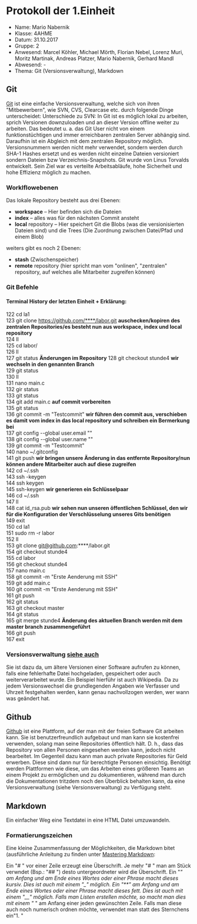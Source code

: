# Protokoll der 1.Einheit
* Name: Mario Nabernik
* Klasse: 4AHME
* Datum: 31.10.2017
* Gruppe: 2
* Anwesend: Marcel Köhler, Michael Mörth, Florian Nebel, Lorenz Muri, Moritz Martinak, Andreas Platzer, Mario Nabernik, Gerhard Mandl  
* Abwesend: -
* Thema: Git (Versionsverwaltung), Markdown

## Git
[Git](https://git-scm.com/) ist eine einfache Versionsverwaltung, welche sich von ihren "Mitbewerbern", wie SVN, CVS, Clearcase etc. durch folgende Dinge unterscheidet: 
Unterschiede zu SVN:
In Git ist es möglich lokal zu arbeiten, sprich Versionen downzuloaden und an dieser Version offline weiter zu arbeiten. Das bedeutet u. a. das Git User nicht von einem funktionstüchtigen und immer erreichbaren zentralen Server abhängig sind. Daraufhin ist ein Abgleich mit dem zentralen Repository möglich.
Versionsnummern werden nicht mehr verwendet, sondern werden durch SHA-1 Hashes ersetzt und es werden nicht einzelne Dateien versioniert sondern Dateien bzw Verzeichnis-Snapshots.
Git wurde von Linus Torvalds entwickelt. Sein Ziel war es verteilte Arbeitsabläufe, hohe Sicherheit und hohe Effizienz möglich zu machen.

### Worklflowebenen
Das lokale Repository besteht aus drei Ebenen:

* __workspace__ – Hier befinden sich die Dateien
* __index__ – alles was für den nächsten Commit ansteht
* __local__ repository – Hier speichert Git die Blobs (was die versionisierten Dateien sind) und die Trees (Die Zuordnung zwischen Datei/Pfad und einem Blob)

weiters gibt es noch 2 Ebenen:

* __stash__ (Zwischenspeicher)
* __remote__ repository (hier spricht man vom "onlinen", "zentralen" repository, auf welches alle Mitarbeiter zugreifen können)

### Git Befehle

#### Terminal History der letzten Einheit + Erklärung:

  122  cd la1  
  123  git clone https://github.com/****/labor.git        __auschecken/kopiren des zentralen Repositories/es besteht nun aus workspace, index und local repository__  
  124  ll  
  125  cd labor/  
  126  ll  
  127  git status                                             __Änderungen im Repository__ 
  128  git checkout stunde4                                   __wir wechseln in den genannten Branch__  
  129  git status  
  130  ll  
  131  nano main.c  
  132  gir status  
  133  git status                                               
  134  git add main.c                                         __auf commit vorbereiten__  
  135  git status  
  136  git commit -m "Testcommit"                             __wir führen den commit aus, verschieben es damit vom index in das local repository und schreiben ein Bermerkung bei__  
  137  git config --global  user.email ""  
  138  git config --global  user.name ""  
  139  git commit -m "Testcommit"  
  140  nano ~/.gitconfig   
  141  git push                                               __wir bringen unsere Änderung in das entfernte Repository/nun können andere Mitarbeiter auch auf diese zugreifen__  
  142  cd ~/.ssh  
  143  ssh -keygen  
  144  ssh keygen  
  145  ssh-keygen                                             __wir generieren ein Schlüsselpaar__  
  146  cd ~/.ssh  
  147  ll  
  148  cat id_rsa.pub                                         __wir sehen nun unseren öffentlichen Schlüssel, den wir für die Konfiguration der Verschlüsselung unseres Gits benötigen__  
  149  exit  
  150  cd la1  
  151  sudo rm -r labor  
  152  ll  
  153  git clone git@github.com:****/labor.git  
  154  git checkout stunde4  
  155  cd labor  
  156  git checkout stunde4  
  157  nano main.c  
  158  git commit -m "Erste Aenderung mit SSH"  
  159  git add main.c  
  160  git commit -m "Erste Aenderung mit SSH"  
  161  git push  
  162  git status  
  163  git checkout master  
  164  git status   
  165  git merge stunde4                                    __Änderung des aktuellen Branch werden mit dem master branch zusammengeführt__  
  166  git push  
  167  exit  
  
### Versionsverwaltung [siehe auch](https://de.wikipedia.org/wiki/Versionsverwaltung)
Sie ist dazu da, um ältere Versionen einer Software aufrufen zu können, falls eine fehlerhafte Datei hochgeladen, gespeichert oder auch weiterverarbeitet wurde.
Ein Beispiel hierführ ist auch Wikipedia. Da zu jedem Versionswechsel die grundlegenden Angaben wie Verfasser und Uhrzeit festgehalten werden, kann genau nachvollzogen werden, wer wann was geändert hat.

## Github

[Github](https://github.com/) ist eine Plattform, auf der man mit der freien Software Git arbeiten kann. Sie ist benutzerfreundlich aufgebaut und man kann sie kostenfrei verwenden, solang man seine Repositories öffentlich hält.
D. h., dass das Repository von allen Personen eingesehen werden kann, jedoch nicht bearbeitet.
Im Gegenteil dazu kann man auch private Repositories für Geld erwerben. Diese sind dann nur für berechtigte Personen einsichtig.
Benötigt werden Plattformen wie diese, um das Arbeiten eines größeren Teams an einem Projekt zu ermöglichen und zu dokumentieren, während man durch die Dokumentationen tritzdem noch den Überblick behalten kann, da eine Versionsverwaltung (siehe Versionsverwaltung) zu Verfügung steht.

## Markdown
Ein einfacher Weg eine Textdatei in eine HTML Datei umzuwandeln.

### Formatierungszeichen
Eine kleine Zusammenfassung der Möglichkeiten, die Markdown bitet (ausführliche Anleitung zu finden unter [Mastering Markdown](https://guides.github.com/features/mastering-markdown/): 

Ein "# " vor einer Zeile erzeugt eine Überschrift. Je mehr "# " man am Stück verwndet (Bsp.: "## ") desto untergeordneter wird die Überschrift.
Ein "*" am Anfang und am Ende eines Wortes oder einer Phrase macht dieses kursiv. Dies ist auch mit einem "_" möglich.
Ein "**" am Anfang und am Ende eines Wortes oder einer Phrase macht dieses fett. Dies ist auch mit einem "__" möglich.
Falls man Listen erstellen möchte, so macht man dies mit einem "* " am Anfang einer jeden gewünschten Zeile. Falls man diese auch noch numerisch ordnen möchte, verwendet man statt des Sternchens ein"1. "
